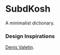 # SubdKosh

A minimalist dictionary.

### Design Inspirations

[Denis Valetin](https://dribbble.com/valetindenis 'The best search engine for privacy').
